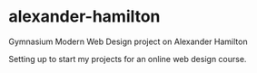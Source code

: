 # alexander-hamilton
Gymnasium Modern Web Design project on Alexander Hamilton

Setting up to start my projects for an online web design course. 
